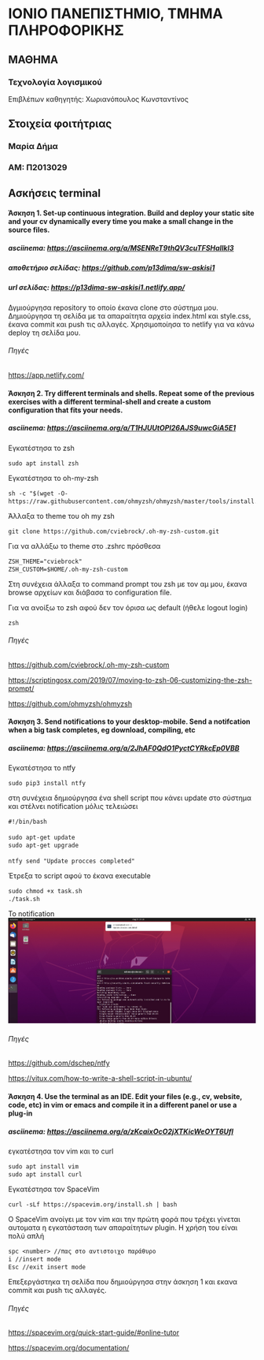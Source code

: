 # ΙΟΝΙΟ ΠΑΝΕΠΙΣΤΗΜΙΟ, ΤΜΗΜΑ ΠΛΗΡΟΦΟΡΙΚΗΣ 
## ΜΑΘΗΜΑ
### Τεχνολογία λογισμικού 
Επιβλέπων καθηγητής: Χωριανόπουλος Κωνσταντίνος 

## Στοιχεία φοιτήτριας
### Μαρία Δήμα
### ΑΜ: Π2013029

## Ασκήσεις terminal
#### Άσκηση 1. Set-up continuous integration. Build and deploy your static site and your cv dynamically every time you make a small change in the source files.
##### asciinema: https://asciinema.org/a/MSENReT9thQV3cuTFSHaIlkl3
##### αποθετήριο σελίδας: https://github.com/p13dima/sw-askisi1
##### url σελίδας: https://p13dima-sw-askisi1.netlify.app/
Δγμιούργησα repository το οποίο έκανα clone στο σύστημα μου. Δημιούργησα τη σελίδα με τα απαραίτητα αρχεία index.html και style.css, έκανα commit και push τις αλλαγές. Χρησιμοποίησα το netlify για να κάνω deploy τη σελίδα μου.

###### Πηγές
https://app.netlify.com/

#### Άσκηση 2. Try different terminals and shells. Repeat some of the previous exercises with a different terminal-shell and create a custom configuration that fits your needs.
##### asciinema: https://asciinema.org/a/T1HJUUtOPl26AJS9uwcGiA5E1
Εγκατέστησα το zsh
```
sudo apt install zsh
```
Εγκατέστησα το oh-my-zsh
```
sh -c "$(wget -O- https://raw.githubusercontent.com/ohmyzsh/ohmyzsh/master/tools/install.sh)"
```
Άλλαξα το theme του oh my zsh
```
git clone https://github.com/cviebrock/.oh-my-zsh-custom.git
```
Για να αλλάξω το theme στο .zshrc πρόσθεσα
```
ZSH_THEME="cviebrock"
ZSH_CUSTOM=$HOME/.oh-my-zsh-custom
```
Στη συνέχεια άλλαξα το command prompt του zsh με τον αμ μου, έκανα browse αρχείων και διάβασα το configuration file.

Για να ανοίξω το zsh αφού δεν τον όρισα ως default (ήθελε logout login)
```
zsh
```
###### Πηγές
https://github.com/cviebrock/.oh-my-zsh-custom

https://scriptingosx.com/2019/07/moving-to-zsh-06-customizing-the-zsh-prompt/

https://github.com/ohmyzsh/ohmyzsh

#### Άσκηση 3. Send notifications to your desktop-mobile. Send a notifcation when a big task completes, eg download, compiling, etc
##### asciinema: https://asciinema.org/a/2JhAF0QdO1PyctCYRkcEp0VBB
Εγκατέστησα το ntfy
```
sudo pip3 install ntfy
```
στη συνέχεια δημιούργησα ένα shell script που κάνει update στο σύστημα και στέλνει notification μόλις τελειώσει
```
#!/bin/bash

sudo apt-get update 
sudo apt-get upgrade

ntfy send "Update procces completed"
```

Έτρεξα το script αφού το έκανα executable
```
sudo chmod +x task.sh
./task.sh
```

Το notification
![notification](ntfy.jpg)

###### Πηγές
https://github.com/dschep/ntfy

https://vitux.com/how-to-write-a-shell-script-in-ubuntu/

#### Άσκηση 4. Use the terminal as an IDE. Edit your files (e.g., cv, website, code, etc) in vim or emacs and compile it in a different panel or use a plug-in
##### asciinema: https://asciinema.org/a/zKcaixOcO2jXTKicWeOYT6Ufl
εγκατέστησα τον vim και το curl
```
sudo apt install vim 
sudo apt install curl
```
Εγκατέστησα τον SpaceVim 
```
curl -sLf https://spacevim.org/install.sh | bash
```
O SpaceVim ανοίγει με τον vim και την πρώτη φορά που τρέχει γίνεται αυτοματα η εγκατάσταση των απαραίτητων plugin. Η χρήση του είναι πολύ απλή
```
spc <number> //πας στο αντιστοιχο παράθυρο
i //insert mode
Esc //exit insert mode
```
Επεξεργάστηκα τη σελίδα που δημιούργησα στην άσκηση 1 και εκανα commit και push τις αλλαγές.

###### Πηγές
https://spacevim.org/quick-start-guide/#online-tutor

https://spacevim.org/documentation/
